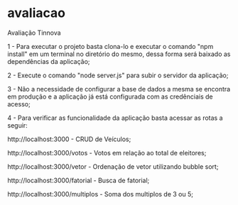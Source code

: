 # avaliacao
Avaliação Tinnova

1 - Para executar o projeto basta clona-lo e executar o comando "npm install" em um terminal no diretório do mesmo, dessa forma será baixado as dependências da aplicação;

2 - Execute o comando "node server.js" para subir o servidor da aplicação;

3 - Não a necessidade de configurar a base de dados a mesma se encontra em produção e a aplicação já está configurada com as credênciais de acesso;

4 - Para verificar as funcionalidade da aplicação basta acessar as rotas a seguir:

http://localhost:3000 - CRUD de Veículos;

http://localhost:3000/votos - Votos em relação ao total de eleitores;

http://localhost:3000/vetor - Ordenação de vetor utilizando bubble sort;

http://localhost:3000/fatorial - Busca de fatorial;

http://localhost:3000/multiplos - Soma dos multiplos de 3 ou 5;
